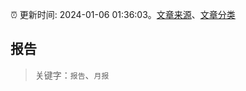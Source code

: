 :alarm_clock: 更新时间: 2024-01-06 01:36:03。[文章来源](/README.md)、[文章分类](/TAGS.md)

## 报告


> 关键字：`报告`、`月报`



